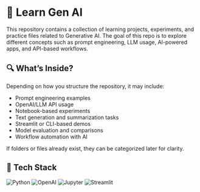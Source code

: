 # 🤖 Learn Gen AI

This repository contains a collection of learning projects, experiments, and practice files related to Generative AI. The goal of this repo is to explore different concepts such as prompt engineering, LLM usage, AI-powered apps, and API-based workflows.

## 🔍 What’s Inside?

Depending on how you structure the repository, it may include:

- Prompt engineering examples  
- OpenAI/LLM API usage  
- Notebook-based experiments  
- Text generation and summarization tasks  
- Streamlit or CLI-based demos  
- Model evaluation and comparisons  
- Workflow automation with AI  

If folders or files already exist, they can be categorized later for clarity.

## 🚀 Tech Stack

![Python](https://img.shields.io/badge/Python-3670A0?style=for-the-badge&logo=python&logoColor=ffdd54)
![OpenAI](https://img.shields.io/badge/OpenAI-412991?style=for-the-badge&logo=openai&logoColor=white)
![Jupyter](https://img.shields.io/badge/Jupyter-%23FA0F00.svg?style=for-the-badge&logo=Jupyter&logoColor=white)
![Streamlit](https://img.shields.io/badge/Streamlit-%23FF4B4B.svg?style=for-the-badge&logo=streamlit&logoColor=white)
